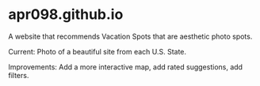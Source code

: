# apr098.github.io

A website that recommends Vacation Spots that are aesthetic photo spots. 

Current: Photo of a beautiful site from each U.S. State. 






Improvements: Add a more interactive map, add rated suggestions, add filters. 
